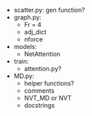 - scatter.py: gen function?
- graph.py:
    - Fr = 4
    - adj_dict
    - nforce
- models:
    - NetAttention
- train:
    - attention.py?
- MD.py:
    - helper functions?
    - comments
    - NVT_MD or NVT
    - docstrings
    
